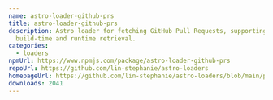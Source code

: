 ```yaml
---
name: astro-loader-github-prs
title: astro-loader-github-prs
description: Astro loader for fetching GitHub Pull Requests, supporting both
  build-time and runtime retrieval.
categories:
  - loaders
npmUrl: https://www.npmjs.com/package/astro-loader-github-prs
repoUrl: https://github.com/lin-stephanie/astro-loaders
homepageUrl: https://github.com/lin-stephanie/astro-loaders/blob/main/packages/astro-loader-github-prs/
downloads: 2041
---
```

